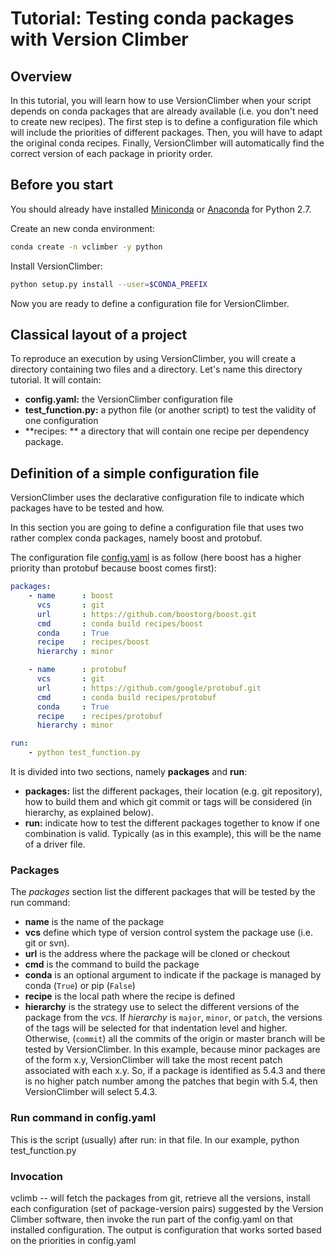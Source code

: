 # Tutorial: Testing conda packages with Version Climber

## Overview
In this tutorial, you will learn how to use VersionClimber when your script depends on conda packages that are already available (i.e. you don't need to create new recipes). 
The first step is to define a configuration file which will include the priorities of different packages. 
Then, you will have to adapt the original conda recipes. 
Finally, VersionClimber will automatically find the correct version of each package in priority order.

## Before you start

You should already have installed [Miniconda](https://conda.io/docs/install/quick.html) or 
[Anaconda](https://docs.continuum.io/anaconda/install) for Python 2.7.

Create an new conda environment:

```bash
conda create -n vclimber -y python
```

Install VersionClimber:

```bash
python setup.py install --user=$CONDA_PREFIX
```

Now you are ready to define a configuration file for VersionClimber.

## Classical layout of a project

To reproduce an execution by using VersionClimber, you will create a directory containing two files and a directory.
Let's name this directory tutorial. It will contain:
- **config.yaml:** the VersionClimber configuration file
- **test_function.py:** a python file (or another script) to test the validity of one configuration
- **recipes: ** a directory that will contain one recipe per dependency package.

## Definition of a simple configuration file

VersionClimber uses the declarative configuration file to indicate which packages have to be tested and how.

In this section you are going to define a configuration file that uses two rather complex conda packages, namely boost and protobuf.

The configuration file [config.yaml](https://github.com/pradal/VersionClimber/blob/conda/example/tuto_conda01/config.yaml) is as follow (here boost has a higher priority than protobuf because boost comes first):
```yaml
packages:
    - name      : boost
      vcs       : git
      url       : https://github.com/boostorg/boost.git
      cmd       : conda build recipes/boost
      conda     : True
      recipe    : recipes/boost
      hierarchy : minor

    - name      : protobuf
      vcs       : git
      url       : https://github.com/google/protobuf.git
      cmd       : conda build recipes/protobuf
      conda     : True
      recipe    : recipes/protobuf
      hierarchy : minor

run:
    - python test_function.py
```

It is divided into two sections, namely **packages** and **run**:
- **packages:** list the different packages, their location (e.g. git repository), how to build them and which git commit or tags will be considered (in hierarchy, as explained below). 
- **run:** indicate how to test the different packages together to know if one combination is valid. Typically (as in this example), this will be the name of a driver file.

### Packages

The *packages* section list the different packages that will be tested by the run command:
- **name** is the name of the package
- **vcs** define which type of version control system the package use (i.e. git or svn).
- **url** is the address where the package will be cloned or checkout
- **cmd** is the command to build the package
- **conda** is an optional argument to indicate if the package is managed by conda (`True`) or pip (`False`)
- **recipe** is the local path where the recipe is defined
- **hierarchy** is the strategy use to select the different versions of the package from the *vcs*. 
If *hierarchy* is `major`, `minor`, or `patch`, the versions of the tags will be selected for that indentation level and higher. Otherwise, (`commit`) all the commits of the origin or master branch will be tested by VersionClimber. In this example, because minor packages are of the  form x.y, VersionClimber will take the most recent patch associated with each x.y. So, if a package is identified as 5.4.3 and there is no higher patch number among the patches that begin with 5.4, then VersionClimber will select 5.4.3.


### Run command in config.yaml

This is the script (usually) after run: in that file. In our example, python test_function.py

### Invocation

vclimb -- will fetch the packages from git, retrieve all the versions, install each configuration (set of package-version pairs) suggested by the Version Climber software, then invoke the run part of the config.yaml on that installed configuration. The output is configuration that works sorted based on the priorities in config.yaml

